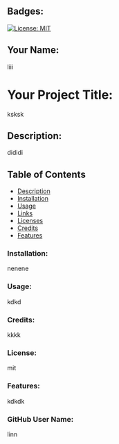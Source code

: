 
  
  
   ## Badges:
   [![License: MIT](https://img.shields.io/badge/License-MIT-green.svg)](https://opensource.org/licenses/MIT)
  
  ## Your Name:
  liii
  
  # Your Project Title:
  ksksk
  
  ## Description:
  dididi
  
  ## Table of Contents
  * [Description](#description)
  * [Installation](#installation)
  * [Usage](#usage)
  * [Links](#links)
  * [Licenses](#license)
  * [Credits](#credits)
  * [Features](#features)
  
  ### Installation:
  nenene
  
  ### Usage:
  kdkd
  
  ### Credits:
  kkkk
  
  ### License:
  mit
  
  ### Features:
  kdkdk
  
  ### GitHub User Name:
  linn
  
  
  
